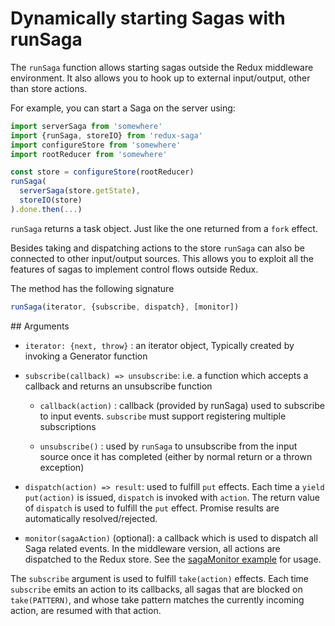 # Dynamically starting Sagas with runSaga

The `runSaga` function allows starting sagas outside the Redux middleware environment. It also allows you to hook up to external input/output, other than store actions.

For example, you can start a Saga on the server using:

```javascript
import serverSaga from 'somewhere'
import {runSaga, storeIO} from 'redux-saga'
import configureStore from 'somewhere'
import rootReducer from 'somewhere'

const store = configureStore(rootReducer)
runSaga(
  serverSaga(store.getState),
  storeIO(store)
).done.then(...)
```

`runSaga` returns a task object. Just like the one returned from a `fork` effect.

Besides taking and dispatching actions to the store `runSaga` can also be connected to other input/output sources. This allows you to exploit all the features of sagas to implement control flows outside Redux.

The method has the following signature

```javascript
runSaga(iterator, {subscribe, dispatch}, [monitor])
```

## Arguments

- `iterator: {next, throw}` : an iterator object, Typically created by invoking a Generator function

- `subscribe(callback) => unsubscribe`: i.e. a function which accepts a callback and returns an unsubscribe function

  - `callback(action)` : callback (provided by runSaga) used to subscribe to input events. `subscribe` must support registering multiple subscriptions

  - `unsubscribe()` : used by `runSaga` to unsubscribe from the input source once it has completed (either by normal return or a thrown exception)

- `dispatch(action) => result`: used to fulfill `put` effects. Each time a `yield put(action)` is issued, `dispatch` is invoked with `action`. The return value of `dispatch` is used to fulfill the `put` effect. Promise results are automatically resolved/rejected.

- `monitor(sagaAction)` (optional): a callback which is used to dispatch all Saga related events. In the middleware version, all actions are dispatched to the Redux store. See the [sagaMonitor example](https://github.com/yelouafi/redux-saga/blob/master/examples/sagaMonitor.js) for usage.

The `subscribe` argument is used to fulfill `take(action)` effects. Each time `subscribe` emits an action
to its callbacks, all sagas that are blocked on `take(PATTERN)`, and whose take pattern matches the currently incoming action, are resumed with that action.